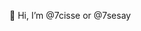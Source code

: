 👋 Hi, I’m @7cisse or @7sesay


<!---
- 👀 I’m interested in ...
- 🌱 I’m currently learning ...
- 💞️ I’m looking to collaborate on ...
- 📫 How to reach me ...

6med/6med is a ✨ special ✨ repository because its `README.md` (this file) appears on your GitHub profile.
You can click the Preview link to take a look at your changes.
--->
